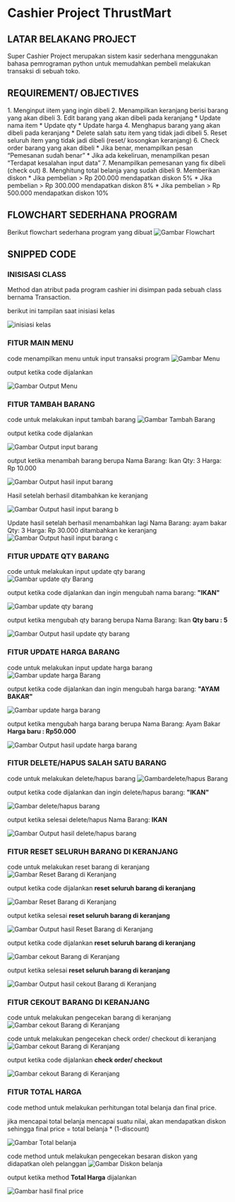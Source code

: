 <h1>Cashier Project ThrustMart</h1>

<h2>LATAR BELAKANG PROJECT</h2>

Super Cashier Project merupakan sistem kasir sederhana menggunakan bahasa pemrograman python untuk memudahkan pembeli melakukan transaksi di sebuah toko.

<h2>REQUIREMENT/ OBJECTIVES</h2>
1. Menginput iitem yang ingin dibeli
2. Menampilkan keranjang berisi barang yang akan dibeli
3. Edit barang yang akan dibeli pada   keranjang
    * Update nama item
    * Update qty
    * Update harga
4. Menghapus barang yang akan dibeli pada keranjang
    * Delete salah satu item yang tidak jadi dibeli
5. Reset seluruh item yang tidak jadi dibeli (reset/ kosongkan keranjang)
6. Check order barang yang akan dibeli 
    * Jika benar, menampilkan pesan “Pemesanan sudah benar”
    * Jika ada kekeliruan, menampilkan pesan “Terdapat kesalahan input data”
7. Menampilkan pemesanan yang fix dibeli (check out)
8. Menghitung total belanja yang sudah dibeli
9. Memberikan diskon
    * Jika pembelian > Rp 200.000 mendapatkan diskon 5%
    * Jika pembelian > Rp 300.000 mendapatkan diskon 8%
    * Jika pembelian > Rp 500.000 mendapatkan diskon 10%

<h2>FLOWCHART SEDERHANA PROGRAM</h2>

Berikut flowchart sederhana program yang dibuat
![Gambar Flowchart](flowchart.jpg "Flowchart cashier")



<h2>SNIPPED CODE</h2>


<h3>INISISASI CLASS</h3>
Method dan atribut pada program cashier ini disimpan pada sebuah class bernama Transaction.

berikut ini tampilan saat inisiasi kelas

![inisiasi kelas](./img/class.JPG "Code Class")

<h3>FITUR MAIN MENU</h3>

code menampilkan menu untuk input transaksi program
![Gambar Menu](./img/menu.JPG "Code Menu")

output ketika code dijalankan

![Gambar Output Menu](./img/menu_hasils.JPG "Output Menu")


<h3>FITUR TAMBAH BARANG</h3>

code untuk melakukan input tambah barang 
![Gambar Tambah Barang](./img/input.JPG "Code Tambah barang")

output ketika code dijalankan

![Gambar Output input barang](./img/input_hasil_a.JPG "Output tambah barang")

output ketika menambah barang berupa Nama Barang: Ikan Qty: 3 Harga: Rp 10.000

![Gambar Output hasil input barang](./img/input_hasil_a.JPG "Output tambah barang")

Hasil setelah berhasil ditambahkan ke keranjang 

![Gambar Output hasil input barang b](./img/input_hasil_b.JPG "Output tambah barang")

Update hasil setelah berhasil menambahkan lagi Nama Barang: ayam bakar Qty: 3 Harga: Rp 30.000 ditambahkan ke keranjang 
![Gambar Output hasil input barang c](./img/input_hasil_c.JPG "Output tambah barang")

<h3>FITUR UPDATE QTY BARANG</h3>

code untuk melakukan input update qty barang 
![Gambar update qty Barang](./img/qty.JPG "Code update qty barang")

output ketika code dijalankan dan ingin mengubah nama barang: **"IKAN"**

![Gambar update qty  barang](./img/qty_hasil_a.JPG "Output update qty barang")

output ketika mengubah qty barang berupa Nama Barang: Ikan **Qty baru : 5**

![Gambar Output hasil update qty barang](./img/qty_hasil_b.JPG "Output update qty barang")

<h3>FITUR UPDATE HARGA BARANG</h3>

code untuk melakukan input update harga barang 
![Gambar update harga Barang](./img/harga.JPG "Code update harga barang")

output ketika code dijalankan dan ingin mengubah harga barang: **"AYAM BAKAR"**

![Gambar update harga  barang](./img/harga_hasil_a.JPG "Output update harga barang")

output ketika mengubah harga barang berupa Nama Barang: Ayam Bakar **Harga baru : Rp50.000**

![Gambar Output hasil update harga barang](./img/harga_hasil_b.JPG "Output update harga barang")

<h3>FITUR DELETE/HAPUS SALAH SATU BARANG</h3>

code untuk melakukan delete/hapus barang 
![Gambardelete/hapus Barang](./img/delete.JPG "Code delete/hapus barang")

output ketika code dijalankan dan ingin delete/hapus barang: **"IKAN"**

![Gambar delete/hapus  barang](./img/delete_hasil_a.JPG "Output delete/hapus barang")

output ketika selesai delete/hapus Nama Barang: **IKAN**

![Gambar Output hasil delete/hapus barang](./img/delete_hasil_b.JPG "Output delete/hapus barang")

<h3>FITUR RESET SELURUH BARANG DI KERANJANG</h3>

code untuk melakukan reset barang di keranjang
![Gambar Reset Barang di Keranjang](./img/reset.JPG "Code Reset Barang di Keranjang")

output ketika code dijalankan  **reset seluruh barang di keranjang**

![Gambar Reset Barang di Keranjang](./img/reset_hasil_a.JPG "Output Reset Barang di Keranjang")

output ketika selesai **reset seluruh barang di keranjang**

![Gambar Output hasil Reset Barang di Keranjang](./img/reset_hasil_b.JPG "Output Reset Barang di Keranjang")


output ketika code dijalankan  **reset seluruh barang di keranjang**

![Gambar cekout Barang di Keranjang](./img/reset_hasil_a.JPG "Output cekout Barang di Keranjang")

output ketika selesai **reset seluruh barang di keranjang**

![Gambar Output hasil cekout Barang di Keranjang](./img/reset_hasil_b.JPG "Output cekout Barang di Keranjang")

<h3>FITUR CEKOUT BARANG DI KERANJANG</h3>

code untuk melakukan pengecekan barang di keranjang
![Gambar cekout Barang di Keranjang](./img/cekout_a.jpg "Code cekout Barang di Keranjang")

code untuk melakukan pengecekan check order/ checkout di keranjang
![Gambar cekout Barang di Keranjang](./img/cekout.JPG "Code cekout Barang di Keranjang")

output ketika code dijalankan  **check order/ checkout**

![Gambar cekout Barang di Keranjang](./img/cekout_hasil.JPG "Output cekout Barang di Keranjang")


<h3>FITUR TOTAL HARGA</h3>

code method untuk melakukan perhitungan total belanja dan final price.

jika mencapai total belanja mencapai suatu nilai, akan mendapatkan diskon sehingga final price = total belanja * (1-discount)

![Gambar Total belanja](./img/total.jpg "Code Total belanja")

code method untuk melakukan pengecekan besaran diskon yang didapatkan oleh pelanggan
![Gambar Diskon belanja](./img/total_a.JPG "Code Diskon belanja")

output ketika method  **Total Harga** dijalankan

![Gambar hasil final price](./img/total_hasil.JPG "Output hasil final price")
